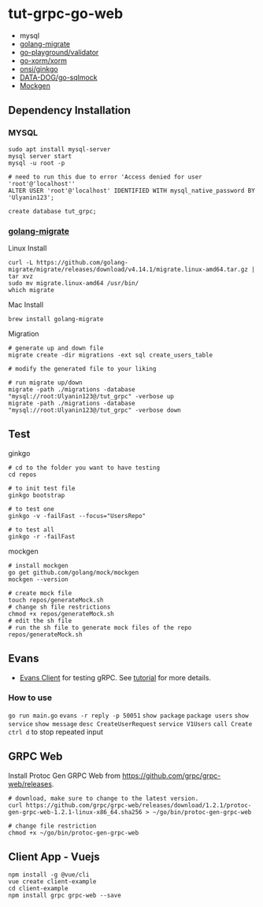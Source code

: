 # tut-grpc-go-web

- mysql
- [golang-migrate](https://github.com/golang-migrate/migrate)
- [go-playground/validator](github.com/go-playground/validator)
- [go-xorm/xorm](https://github.com/go-xorm/xorm)
- [onsi/ginkgo](github.com/onsi/ginkgo/ginkgo)
- [DATA-DOG/go-sqlmock](https://github.com/DATA-DOG/go-sqlmock)
- [Mockgen](https://github.com/golang/mock)

## Dependency Installation

### MYSQL

```shell
sudo apt install mysql-server
mysql server start
mysql -u root -p

# need to run this due to error 'Access denied for user 'root'@'localhost''
ALTER USER 'root'@'localhost' IDENTIFIED WITH mysql_native_password BY 'Ulyanin123';

create database tut_grpc;
```

### [golang-migrate](https://github.com/golang-migrate/migrate)

Linux Install

```shell
curl -L https://github.com/golang-migrate/migrate/releases/download/v4.14.1/migrate.linux-amd64.tar.gz | tar xvz
sudo mv migrate.linux-amd64 /usr/bin/
which migrate
```

Mac Install

```shell
brew install golang-migrate

```

Migration

```shell
# generate up and down file
migrate create -dir migrations -ext sql create_users_table

# modify the generated file to your liking

# run migrate up/down
migrate -path ./migrations -database "mysql://root:Ulyanin123@/tut_grpc" -verbose up
migrate -path ./migrations -database "mysql://root:Ulyanin123@/tut_grpc" -verbose down
```

## Test

ginkgo

```shell
# cd to the folder you want to have testing
cd repos

# to init test file
ginkgo bootstrap

# to test one
ginkgo -v -failFast --focus="UsersRepo"

# to test all
ginkgo -r -failFast
```

mockgen

```shell
# install mockgen
go get github.com/golang/mock/mockgen
mockgen --version

# create mock file
touch repos/generateMock.sh
# change sh file restrictions
chmod +x repos/generateMock.sh
# edit the sh file
# run the sh file to generate mock files of the repo
repos/generateMock.sh
```

## Evans

- [Evans Client](https://github.com/ktr0731/evans) for testing gRPC. See [tutorial](https://www.youtube.com/watch?v=ag9Z8jFuY9A&list=PLy_6D98if3UJd5hxWNfAqKMr15HZqFnqf&index=19) for more details.

### How to use

`go run main.go`
`evans -r reply -p 50051`
`show package`
`package users`
`show service`
`show message`
`desc CreateUserRequest`
`service V1Users`
`call Create`
`ctrl d` to stop repeated input

## GRPC Web

Install Protoc Gen GRPC Web from <https://github.com/grpc/grpc-web/releases>.

```shell
# download, make sure to change to the latest version.
curl https://github.com/grpc/grpc-web/releases/download/1.2.1/protoc-gen-grpc-web-1.2.1-linux-x86_64.sha256 > ~/go/bin/protoc-gen-grpc-web

# change file restriction
chmod +x ~/go/bin/protoc-gen-grpc-web
```

## Client App - Vuejs

```shell
npm install -g @vue/cli
vue create client-example
cd client-example
npm install grpc grpc-web --save
```
